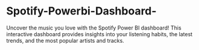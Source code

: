 # Spotify-Powerbi-Dashboard-
Uncover the music you love with the Spotify Power BI dashboard!  This interactive dashboard provides insights into your listening habits, the latest trends, and the most popular artists and tracks.
